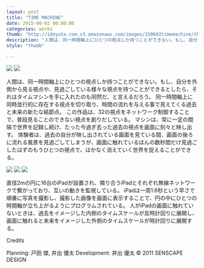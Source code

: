 ```yaml
---
layout: post
title: "TIME MACHINE"
date: 2015-06-02 00:00:00
categories: works
thumb: "http://ideyuta.com.s3.amazonaws.com/images/150602timemachine/thumb.jpg"
description: "人間は、同一時間軸上にひとつの視点しか持つことができない。もし、自分を外側から見る視点や、見過ごしている様々な視点を持つことができるとしたら、それはタイムマシンを手に入れたのも同然だ、と言えるだろう。"
style: "thumb"

---
```


<div class="images">
<img class="lazyload" src="http://ideyuta.com.s3.amazonaws.com/images/150602timemachine/low/overview01.jpg" data-src="http://ideyuta.com.s3.amazonaws.com/images/150602timemachine/overview01.jpg">
<img class="lazyload" src="http://ideyuta.com.s3.amazonaws.com/images/150602timemachine/low/overview02.jpg" data-src="http://ideyuta.com.s3.amazonaws.com/images/150602timemachine/overview02.jpg">
</div>

人間は、同一時間軸上にひとつの視点しか持つことができない。もし、自分を外側から見る視点や、見過ごしている様々な視点を持つことができるとしたら、それはタイムマシンを手に入れたのも同然だ、と言えるだろう。
同一時間軸上に同時並行的に存在する視点を切り取り、時間の流れを与える事で見えてくる過去と未来の新たな結節点。
この作品は、32の視点をネットワーク制御することで、普段見ることのできない視点を創りだしている。
マシンは、常に一定の間隔で世界を記録し続け、たった今過ぎ去った過去の視点を画面に刻々と映し出す。
体験者は、過去の自分が映し出されている画面を見ている間、画面の後ろに流れる風景を見過ごしてしまうが、画面に触れているほんの数秒間だけ見過ごしたはずのもうひとつの視点で、はかなく消えていく世界を捉えることができる。

<img class="lazyload" src="http://ideyuta.com.s3.amazonaws.com/images/150602timemachine/low/anime01.jpg" data-src="http://ideyuta.com.s3.amazonaws.com/images/150602timemachine/anime01.gif">
<img class="lazyload" src="http://ideyuta.com.s3.amazonaws.com/images/150602timemachine/low/anime02.jpg" data-src="http://ideyuta.com.s3.amazonaws.com/images/150602timemachine/anime02.gif">
<img class="lazyload" src="http://ideyuta.com.s3.amazonaws.com/images/150602timemachine/low/anime03.jpg" data-src="http://ideyuta.com.s3.amazonaws.com/images/150602timemachine/anime03.gif">

直径2mの円に16台のiPadが設置され、隣り合うiPadとそれぞれ無線ネットワークで繋がっており、互いの動きを監視している。
iPadは一周1.6秒という早さで順番に写真を撮影し、撮影した画像を画面に表示することで、円の中にひとつの時間軸が立ち上がるようにプログラムされている。
人がiPadの画面に触れていないときは、過去をイメージした内側のタイムスケールが反時計回りに展開し、画面に触れると未来をイメージした外側のタイムスケールが時計回りに展開する。


<div class="note">
Credits
<p>Planning: 戸田 傑,  井出 優太
Development: 井出 優太
&copy; 2011 SENSCAPE DESIGN
</p>
</div>
